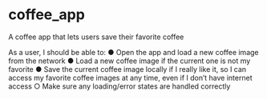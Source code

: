 # coffee_app
 A coffee app that lets users save their favorite coffee 

As a user, I should be able to:
● Open the app and load a new coffee image from the network
● Load a new coffee image if the current one is not my favorite
● Save the current coffee image locally if I really like it, so I can access my
favorite coffee images at any time, even if I don’t have internet access
○ Make sure any loading/error states are handled correctly